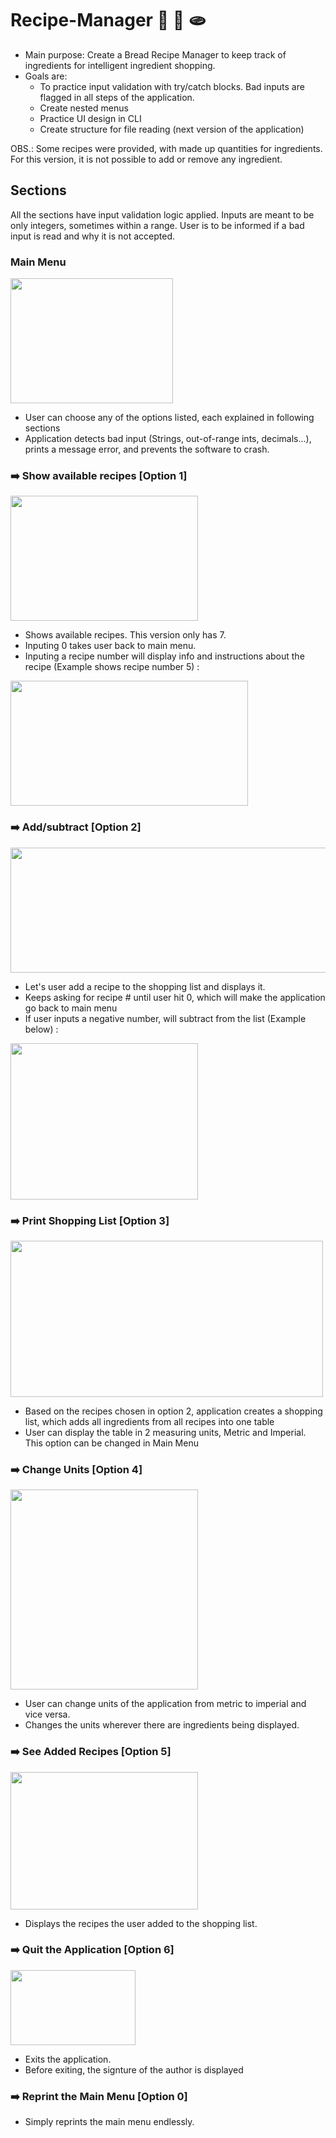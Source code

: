 # Recipe-Manager :bread: :baguette_bread: :flatbread:
- Main purpose: Create a Bread Recipe Manager to keep track of ingredients for intelligent ingredient shopping. 
- Goals are:
  - To practice input validation with try/catch blocks. Bad inputs are flagged in all steps of the application.
  - Create nested menus
  - Practice UI design in CLI
  - Create structure for file reading (next version of the application)

OBS.: Some recipes were provided, with made up quantities for ingredients. For this version, it is not possible to add or remove any ingredient.

## Sections

All the sections have input validation logic applied. Inputs are meant to be only integers, sometimes within a range. User is to be informed if a bad input is read and why it is not accepted.


### Main Menu
<img src="https://user-images.githubusercontent.com/37350658/180489650-6442836d-e145-4257-ba0d-d4e2fa015422.png"  width="260" height="200">

- User can choose any of the options listed, each explained in following sections
- Application detects bad input (Strings, out-of-range ints, decimals...), prints a message error, and prevents the software to crash.

### :arrow_right: Show available recipes [Option 1]
<img src="https://user-images.githubusercontent.com/37350658/180492615-0b0dde98-3b4e-49da-a3f8-4bbbf151d49a.png"  width="300" height="200">

- Shows available recipes. This version only has 7.
- Inputing 0 takes user back to main menu.
- Inputing a recipe number will display info and instructions about the recipe (Example shows recipe number 5) :
<img src="https://user-images.githubusercontent.com/37350658/180608993-4f4eb6b1-3322-4749-b26a-1da3eebf60aa.png"  width="380" height="200">

### :arrow_right: Add/subtract [Option 2]
<img src="https://user-images.githubusercontent.com/37350658/180609549-b27ed9ac-b928-48c9-83ba-e392fb9664fa.png"  width="900" height="200">

- Let's user add a recipe to the shopping list and displays it.
- Keeps asking for recipe # until user hit 0, which will make the application go back to main menu
- If user inputs a negative number, will subtract from the list (Example below) :
<img src="https://user-images.githubusercontent.com/37350658/181355425-1e9bf6b5-85cc-4e5f-9fc2-bed7d25bcbe8.png"  width="300" height="250">

### :arrow_right: Print Shopping List [Option 3]
<img src="https://user-images.githubusercontent.com/37350658/181356502-a9856b63-cd10-4e81-9e6a-2b6e9d52839b.png"  width="500" height="250">

- Based on the recipes chosen in option 2, application creates a shopping list, which adds all ingredients from all recipes into one table
- User can display the table in 2 measuring units, Metric and Imperial. This option can be changed in Main Menu

### :arrow_right: Change Units [Option 4]
<img src="https://user-images.githubusercontent.com/37350658/181356904-86a8e6d5-cab1-4a52-92a0-d4123217a211.png"  width="300" height="320">

- User can change units of the application from metric to imperial and vice versa. 
- Changes the units wherever there are ingredients being displayed. 

### :arrow_right: See Added Recipes [Option 5]
<img src="https://user-images.githubusercontent.com/37350658/181357354-a0432759-8440-48a0-96cc-2532834f181a.png"  width="300" height="220">

- Displays the recipes the user added to the shopping list. 

### :arrow_right: Quit the Application [Option 6]
<img src="https://user-images.githubusercontent.com/37350658/181357741-f7d7d99d-39fc-47a7-b397-1699d0e719d5.png"  width="200" height="120">

- Exits the application. 
- Before exiting, the signture of the author is displayed

### :arrow_right: Reprint the Main Menu [Option 0]
- Simply reprints the main menu endlessly. 









